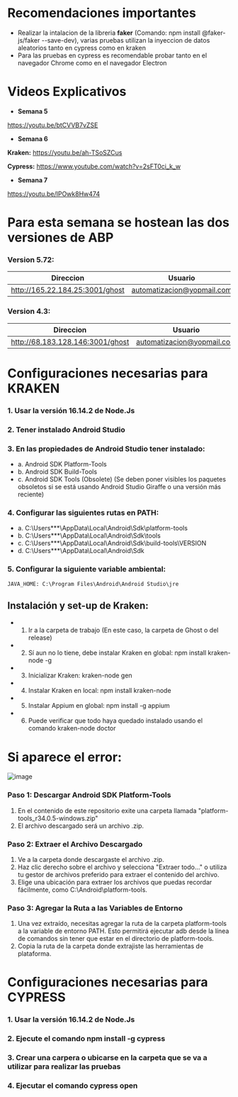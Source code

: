 # Recomendaciones importantes

* Realizar la intalacion de la libreria **faker** (Comando: npm install @faker-js/faker --save-dev), varias pruebas utilizan la inyeccion de datos aleatorios tanto en cypress como en kraken
* Para las pruebas en cypress es recomendable probar tanto en el navegador Chrome como en el navegador Electron

# Videos Explicativos

* **Semana 5**

https://youtu.be/btCVVB7vZSE

* **Semana 6**

**Kraken:** https://youtu.be/ah-TSoSZCus

**Cypress:** https://www.youtube.com/watch?v=2sFT0ci_k_w 

* **Semana 7**

https://youtu.be/IPOwk8Hw474

# Para esta semana se hostean las dos versiones de ABP

### **Version 5.72:**

| Direccion | Usuario | Contraseña |
|-----------|---------|-------------|
|http://165.22.184.25:3001/ghost|automatizacion@yopmail.com|Automatizacion123|

### **Version 4.3:**

| Direccion | Usuario | Contraseña |
|-----------|---------|-------------|
|http://68.183.128.146:3001/ghost|automatizacion@yopmail.com|Automatizacion|


# Configuraciones necesarias para KRAKEN

### 1. Usar la versión 16.14.2 de Node.Js
### 2. Tener instalado Android Studio
### 3. En las propiedades de Android Studio tener instalado:

* a. Android SDK Platform-Tools
* b. Android SDK Build-Tools
* c. Android SDK Tools (Obsolete) (Se deben poner visibles los paquetes obsoletos si se está usando Android Studio Giraffe o una versión más reciente)

### 4. Configurar las siguientes rutas en PATH:

* a. C:\Users\***\AppData\Local\Android\Sdk\platform-tools
* b. C:\Users\***\AppData\Local\Android\Sdk\tools
* c. C:\Users\***\AppData\Local\Android\Sdk\build-tools\VERSION
* d. C:\Users\***\AppData\Local\Android\Sdk

### 5. Configurar la siguiente variable ambiental:
	JAVA_HOME: C:\Program Files\Android\Android Studio\jre

## Instalación y set-up de Kraken: 

* 1. Ir a la carpeta de trabajo (En este caso, la carpeta de Ghost o del release)
* 2. Sí aun no lo tiene, debe instalar Kraken en global: npm install kraken-node -g
* 3. Inicializar Kraken: kraken-node gen
* 4. Instalar Kraken en local: npm install kraken-node
* 5. Instalar Appium en global: npm install -g appium
* 6. Puede verificar que todo haya quedado instalado usando el comando kraken-node doctor

# Si aparece el error:
 
![image](https://github.com/japago25andes/Pruebas-E2E-para-el-sistema-ghost/assets/142058726/6243be56-8a03-4091-946a-a1e7ee29bf15)

### Paso 1: Descargar Android SDK Platform-Tools

1.	En el contenido de este repositorio exite una carpeta llamada "platform-tools_r34.0.5-windows.zip"
2.	El archivo descargado será un archivo .zip.
   
### Paso 2: Extraer el Archivo Descargado

1.	Ve a la carpeta donde descargaste el archivo .zip.
2.	Haz clic derecho sobre el archivo y selecciona "Extraer todo..." o utiliza tu gestor de archivos preferido para extraer el contenido del archivo.
3.	Elige una ubicación para extraer los archivos que puedas recordar fácilmente, como C:\Android\platform-tools.
   
### Paso 3: Agregar la Ruta a las Variables de Entorno

1.	Una vez extraído, necesitas agregar la ruta de la carpeta platform-tools a la variable de entorno PATH. Esto permitirá ejecutar adb desde la línea de comandos sin tener que estar en el directorio de platform-tools.
2.	Copia la ruta de la carpeta donde extrajiste las herramientas de plataforma.

# Configuraciones necesarias para CYPRESS

### 1. Usar la versión 16.14.2 de Node.Js

### 2. Ejecute el comando npm install -g cypress

### 3. Crear una carpera o ubicarse en la carpeta que se va a utilizar para realizar las pruebas

### 4. Ejecutar el comando cypress open
